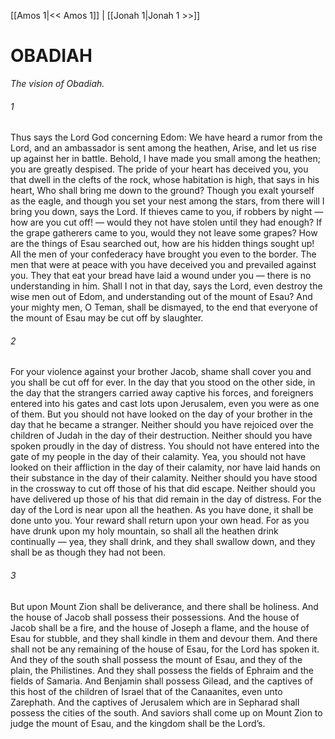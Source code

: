 [[Amos 1|<< Amos 1]]  |  [[Jonah 1|Jonah 1 >>]]

# OBADIAH

*The vision of Obadiah.*

###### 1
Thus says the Lord God concerning Edom: We have heard a rumor from the Lord, and an ambassador is sent among the heathen, Arise, and let us rise up against her in battle. Behold, I have made you small among the heathen; you are greatly despised. The pride of your heart has deceived you, you that dwell in the clefts of the rock, whose habitation is high, that says in his heart, Who shall bring me down to the ground? Though you exalt yourself as the eagle, and though you set your nest among the stars, from there will I bring you down, says the Lord. If thieves came to you, if robbers by night — how are you cut off! — would they not have stolen until they had enough? If the grape gatherers came to you, would they not leave some grapes? How are the things of Esau searched out, how are his hidden things sought up! All the men of your confederacy have brought you even to the border. The men that were at peace with you have deceived you and prevailed against you. They that eat your bread have laid a wound under you — there is no understanding in him. Shall I not in that day, says the Lord, even destroy the wise men out of Edom, and understanding out of the mount of Esau? And your mighty men, O Teman, shall be dismayed, to the end that everyone of the mount of Esau may be cut off by slaughter.

###### 2
For your violence against your brother Jacob, shame shall cover you and you shall be cut off for ever. In the day that you stood on the other side, in the day that the strangers carried away captive his forces, and foreigners entered into his gates and cast lots upon Jerusalem, even you were as one of them. But you should not have looked on the day of your brother in the day that he became a stranger. Neither should you have rejoiced over the children of Judah in the day of their destruction. Neither should you have spoken proudly in the day of distress. You should not have entered into the gate of my people in the day of their calamity. Yea, you should not have looked on their affliction in the day of their calamity, nor have laid hands on their substance in the day of their calamity. Neither should you have stood in the crossway to cut off those of his that did escape. Neither should you have delivered up those of his that did remain in the day of distress. For the day of the Lord is near upon all the heathen. As you have done, it shall be done unto you. Your reward shall return upon your own head. For as you have drunk upon my holy mountain, so shall all the heathen drink continually — yea, they shall drink, and they shall swallow down, and they shall be as though they had not been.

###### 3
But upon Mount Zion shall be deliverance, and there shall be holiness. And the house of Jacob shall possess their possessions. And the house of Jacob shall be a fire, and the house of Joseph a flame, and the house of Esau for stubble, and they shall kindle in them and devour them. And there shall not be any remaining of the house of Esau, for the Lord has spoken it. And they of the south shall possess the mount of Esau, and they of the plain, the Philistines. And they shall possess the fields of Ephraim and the fields of Samaria. And Benjamin shall possess Gilead, and the captives of this host of the children of Israel that of the Canaanites, even unto Zarephath. And the captives of Jerusalem which are in Sepharad shall possess the cities of the south. And saviors shall come up on Mount Zion to judge the mount of Esau, and the kingdom shall be the Lord’s.